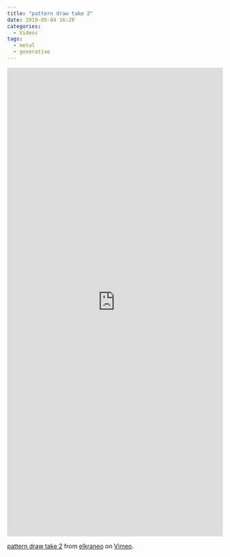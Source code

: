 ```yaml
---
title: "pattern draw take 2"
date: 2019-05-04 16:28
categories:
  - Videos
tags:
  - metal
  - generative
---
```


<div style="padding:216.7% 0 0 0;position:relative;"><iframe src="https://player.vimeo.com/video/351762799?autoplay=1&loop=1" style="position:absolute;top:0;left:0;width:100%;height:100%;" frameborder="0" allow="autoplay; fullscreen" allowfullscreen></iframe></div><script src="https://player.vimeo.com/api/player.js"></script>
<p><a href="https://vimeo.com/351762799">pattern draw take 2</a> from <a href="https://vimeo.com/elkraneo">elkraneo</a> on <a href="https://vimeo.com">Vimeo</a>.</p>